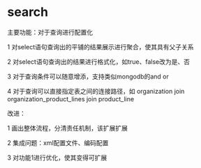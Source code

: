 search
======

主要功能：对于查询进行配置化

1 对select语句查询出的平铺的结果展示进行聚合，使其具有父子关系

2 对select语句查询出的结果进行格式化，如true、false改为是、否

3 对于查询条件可以随意增添，支持类似mongodb的and or

4 对于查询可以直接指定表之间的连接路径，如 organization join organization_product_lines join product_line

改进：

1 画出整体流程，分清责任机制，该扩展扩展

2 集成问题：xml配置文件、编码配置

3 对功能1进行优化，使其变得可扩展